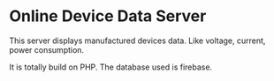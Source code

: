 # Online Device Data Server

This server displays manufactured devices data. Like voltage, current, power consumption.

It is totally build on PHP.
The database used is firebase.
